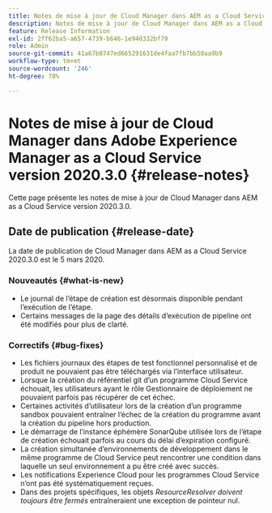 ```yaml
---
title: Notes de mise à jour de Cloud Manager dans AEM as a Cloud Service version 2020.3.0
description: Notes de mise à jour de Cloud Manager dans AEM as a Cloud Service version 2020.3.0
feature: Release Information
exl-id: 2ff62ba5-a657-4739-b646-1e948332bf79
role: Admin
source-git-commit: 41a67b0747ed665291631de4faa7fb7bb50aa9b9
workflow-type: tm+mt
source-wordcount: '246'
ht-degree: 78%

---
```


# Notes de mise à jour de Cloud Manager dans Adobe Experience Manager as a Cloud Service version 2020.3.0 {#release-notes}

Cette page présente les notes de mise à jour de Cloud Manager dans AEM as a Cloud Service version 2020.3.0.

## Date de publication {#release-date}

La date de publication de Cloud Manager dans AEM as a Cloud Service 2020.3.0 est le 5 mars 2020.

### Nouveautés {#what-is-new}

* Le journal de l’étape de création est désormais disponible pendant l’exécution de l’étape.
* Certains messages de la page des détails d’exécution de pipeline ont été modifiés pour plus de clarté.

### Correctifs {#bug-fixes}

* Les fichiers journaux des étapes de test fonctionnel personnalisé et de produit ne pouvaient pas être téléchargés via l’interface utilisateur.
* Lorsque la création du référentiel git d’un programme Cloud Service échouait, les utilisateurs ayant le rôle Gestionnaire de déploiement ne pouvaient parfois pas récupérer de cet échec.
* Certaines activités d’utilisateur lors de la création d’un programme sandbox pouvaient entraîner l’échec de la création du programme avant la création du pipeline hors production.
* Le démarrage de l’instance éphémère SonarQube utilisée lors de l’étape de création échouait parfois au cours du délai d’expiration configuré.
* La création simultanée d’environnements de développement dans le même programme de Cloud Service peut rencontrer une condition dans laquelle un seul environnement a pu être créé avec succès.
* Les notifications Experience Cloud pour les programmes Cloud Service n’ont pas été systématiquement reçues.
* Dans des projets spécifiques, les objets *ResourceResolver doivent toujours être fermés* entraîneraient une exception de pointeur nul.
